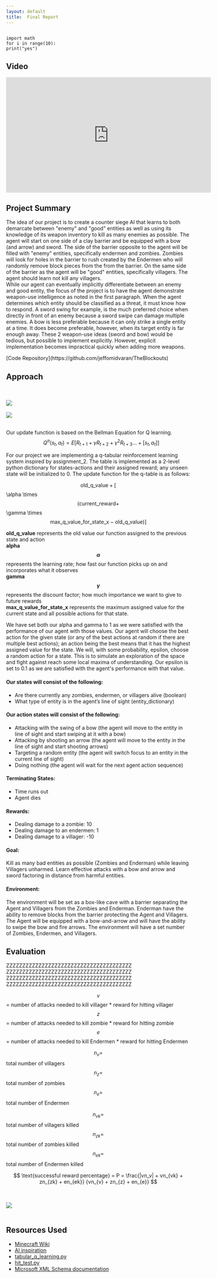 ```yaml
---
layout: default
title:  Final Report
---
```



<code>
import math
for i in range(10):
print("yes")
</code>


## Video
<iframe width="560" height="315" src="https://www.youtube.com/embed/uEv_zd5c7fE" frameborder="0" allow="accelerometer; autoplay; encrypted-media; gyroscope; picture-in-picture" allowfullscreen></iframe>


## Project Summary
<p>
The idea of our project is to create a counter siege AI that learns to both demarcate between "enemy" and "good" entities as well as using its knowledge of its weapon inventory to kill as many enemies as possible. The agent will start on one side of a clay barrier and be equipped with a bow (and arrow) and sword. The side of the barrier opposite to the agent will be filled with "enemy" entities, specifically endermen and zombies. Zombies will look for holes in the barrier to rush created by the Endermen who will randomly remove block pieces from the from the barrier. On the same side of the barrier as the agent will be "good" entities, specifically villagers. The agent should learn not kill any villagers.
<br>
While our agent can eventually implicitly differentiate between an enemy and good entity, the focus of the project is to have the agent demonstrate weapon-use intelligence as noted in the first paragraph. When the agent determines which entity should be classified as a threat, it must know how to respond. A sword swing for example, is the much preferred choice when directly in front of an enemy because a sword swipe can damage multiple enemies. A bow is less preferable because it can only strike a single entity at a time. It does become preferable, however, when its target entity is far enough away. These 2 weapon-use ideas (sword and bow) would be tedious, but possible to implement explicitly. However, explicit implementation becomes impractical quickly when adding more weapons. </p>
[Code Repository](https://github.com/jeffomidvaran/TheBlockouts)


## Approach
<br><br>
<img src="images/reinforcement_learning1.jpg">
<br><br>
<img src="images/markovtest.jpg">
<br><br>


Our update function is based on the Bellman Equation for Q learning. 
<br>
$$ \quad Q^\pi(s_t, a_t) = E[R_{t+1} + \gamma R_{t+2} +  \gamma^2 R_{t+3}... + [s_t, a_t]] $$ 

For our project we are implementing a q-tabular reinforcement learning system inspired by assignment_2. The table is implemented as a 2-level python dictionary for states-actions and their assigned reward; any unseen state will be initialized to 0. The update function for the q-table is as follows:

$$ \text{old_q_value} + [$$\alpha \times $$ (\text{current_reward} + $$\gamma \times$$ \text{max_q_value_for_state_x} - \text{old_q_value})] $$

<strong>old_q_value</strong> represents the old value our function assigned to the previous state and action
<br>
<strong>alpha $$\alpha$$</strong> represents the learning rate; how fast our function picks up on and incorporates what it observes
<br>
<strong>gamma $$\gamma$$</strong> represents the discount factor; how much importance we want to give to future rewards
<br>
<strong>max_q_value_for_state_x</strong> represents the maximum assigned value for the current state and all possible actions for that state.
<br>

We have set both our alpha and gamma to 1 as we were satisfied with the performance of our agent with those values. Our agent will choose the best action for the given state (or any of the best actions at random if there are multiple best actions); an action being the best means that it has the highest assigned value for the state. We will, with some probability, epsilon, choose a random action for a state. This is to simulate an exploration of the space and fight against reach some local maxima of understanding. Our epsilon is set to 0.1 as we are satisfied with the agent's performance with that value. 


<!-- ENTERING CODE TEST  -->



<h4> Our states will consist of the following: </h4>
<ul>
    <li>Are there currently any zombies, endermen, or villagers alive (boolean)</li>
    <li>What type of entity is in the agent’s line of sight (entity_dictionary)</li>
</ul>


<h4>Our action states will consist of the following:</h4>
<ul>
    <li>Attacking with the swing of a bow (the agent will move to the entity in line of sight and start swiping at it with a bow)</li>
    <li>Attacking by shooting an arrow (the agent will move to the entity in the line of sight and start shooting arrows)</li>
    <li>Targeting a random entity (the agent will switch focus to an entity in the current line of sight)</li>
    <li>Doing nothing (the agent will wait for the next agent action sequence)</li>
</ul>


<h4> Terminating States: </h4>
<ul>
    <li>Time runs out</li>
    <li>Agent dies</li>
</ul>


<h4>Rewards:</h4>
<ul>
    <li>Dealing damage to a zombie: 10</li>
    <li>Dealing damage to an endermen: 1</li>
    <li>Dealing damage to a villager: -10</li>
</ul>


<h4>Goal:</h4>
<p>Kill as many bad entities as possible (Zombies and Enderman) while leaving Villagers unharmed. Learn effective attacks with a bow and arrow and sword factoring in distance from harmful entities. </p>


<h4>Environment: </h4>
<p>The environment will be set as a box-like cave with a barrier separating the Agent and Villagers from the Zombies and Enderman. Enderman have the ability to remove blocks from the barrier protecting the Agent and Villagers. The Agent will be equipped with a bow-and-arrow and will have the ability to swipe the bow and fire arrows. The environment will have a set number of Zombies, Endermen, and Villagers. </p>



## Evaluation
<p>
ZZZZZZZZZZZZZZZZZZZZZZZZZZZZZZZZZZZZZZZ
ZZZZZZZZZZZZZZZZZZZZZZZZZZZZZZZZZZZZZZZ
ZZZZZZZZZZZZZZZZZZZZZZZZZZZZZZZZZZZZZZZ
ZZZZZZZZZZZZZZZZZZZZZZZZZZZZZZZZZZZZZZZ
</p>

$$ v $$ = number of attacks needed to kill villager * reward for hitting villager<br>
$$ z $$ = number of attacks needed to kill zombie * reward for hitting zombie<br>
$$ e $$ = number of attacks needed to kill Endermen * reward for hitting Endermen<br>

$$ n_v = $$ total number of villagers<br>
$$ n_z = $$ total number of zombies<br>
$$ n_e = $$ total number of Endermen<br>

$$ n_{vk} = $$ total number of villagers killed<br>
$$ n_{zk} = $$ total number of zombies killed<br>
$$ n_{ek} = $$ total number of Endermen killed<br>

$$ \text{successful reward percentage} = P =  \frac{|vn_v| + vn_{vk} + zn_{zk} + en_{ek}} {vn_{v} + zn_{z} + en_{e}} $$ 

<br> <br>
<img src="images/reward_percentage_graphic1.jpg">
<br> <br>

## Resources Used 
- [Minecraft Wiki](https://minecraft.gamepedia.com/)
- [AI inspiration](https://github.com/Microsoft/malmo-challenge/tree/master/malmopy)
- [tabular_q_learning.py](https://github.com/microsoft/malmo/blob/master/Malmo/samples/Python_examples/tabular_q_learning.py)
- [hit_test.py](https://github.com/microsoft/malmo/blob/master/Malmo/samples/Python_examples/hit_test.py)
- [Microsoft XML Schema documentation](https://microsoft.github.io/malmo/0.30.0/Schemas/MissionHandlers.html)
